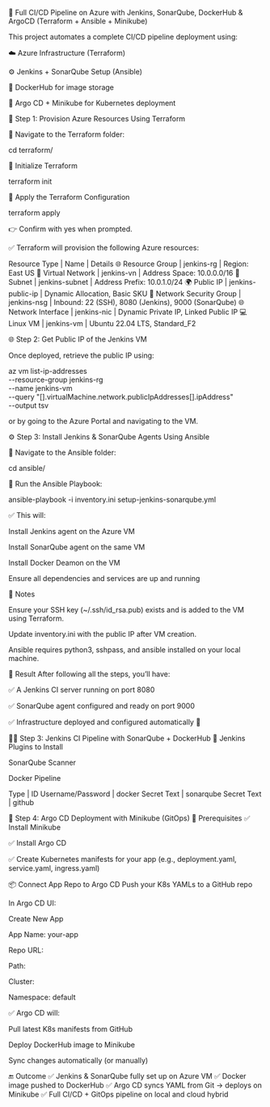 🚀 Full CI/CD Pipeline on Azure with Jenkins, SonarQube, DockerHub & ArgoCD (Terraform + Ansible + Minikube)

This project automates a complete CI/CD pipeline deployment using:

☁️ Azure Infrastructure (Terraform)

⚙️ Jenkins + SonarQube Setup (Ansible)

🐳 DockerHub for image storage

🚀 Argo CD + Minikube for Kubernetes deployment


🧱 Step 1: Provision Azure Resources Using Terraform

📁 Navigate to the Terraform folder:

cd terraform/

🔧 Initialize Terraform

terraform init

🚀 Apply the Terraform Configuration

terraform apply

👉 Confirm with yes when prompted.

✅ Terraform will provision the following Azure resources:

Resource Type | Name | Details
🌐 Resource Group | jenkins-rg | Region: East US
🧭 Virtual Network | jenkins-vn | Address Space: 10.0.0.0/16
🧱 Subnet | jenkins-subnet | Address Prefix: 10.0.1.0/24
🌍 Public IP | jenkins-public-ip | Dynamic Allocation, Basic SKU
🔐 Network Security Group | jenkins-nsg | Inbound: 22 (SSH), 8080 (Jenkins), 9000 (SonarQube)
🌐 Network Interface | jenkins-nic | Dynamic Private IP, Linked Public IP
💻 Linux VM | jenkins-vm | Ubuntu 22.04 LTS, Standard_F2

🌐 Step 2: Get Public IP of the Jenkins VM

Once deployed, retrieve the public IP using:

az vm list-ip-addresses \
  --resource-group jenkins-rg \
  --name jenkins-vm \
  --query "[].virtualMachine.network.publicIpAddresses[].ipAddress" \
  --output tsv


or by going to the Azure Portal and navigating to the VM.


⚙️ Step 3: Install Jenkins & SonarQube Agents Using Ansible

📁 Navigate to the Ansible folder:

cd ansible/

📜 Run the Ansible Playbook:

ansible-playbook -i inventory.ini setup-jenkins-sonarqube.yml

✅ This will:

Install Jenkins agent on the Azure VM

Install SonarQube agent on the same VM

Install Docker Deamon on the VM

Ensure all dependencies and services are up and running

🧠 Notes

Ensure your SSH key (~/.ssh/id_rsa.pub) exists and is added to the VM using Terraform.

Update inventory.ini with the public IP after VM creation.

Ansible requires python3, sshpass, and ansible installed on your local machine.

🏁 Result
After following all the steps, you’ll have:

✅ A Jenkins CI server running on port 8080

✅ SonarQube agent configured and ready on port 9000

✅ Infrastructure deployed and configured automatically 🎉


🧑‍💻 Step 3: Jenkins CI Pipeline with SonarQube + DockerHub
🔧 Jenkins Plugins to Install

SonarQube Scanner

Docker Pipeline

Type | ID 
Username/Password | docker
Secret Text | sonarqube
Secret Text | github

🧵 Step 4: Argo CD Deployment with Minikube (GitOps)
📌 Prerequisites
✅ Install Minikube

✅ Install Argo CD

✅ Create Kubernetes manifests for your app (e.g., deployment.yaml, service.yaml, ingress.yaml)



📦 Connect App Repo to Argo CD
Push your K8s YAMLs to a GitHub repo

In Argo CD UI:

Create New App

App Name: your-app

Repo URL: 

Path: 

Cluster: 

Namespace: default

✅ Argo CD will:

Pull latest K8s manifests from GitHub

Deploy DockerHub image to Minikube

Sync changes automatically (or manually)


🔚 Outcome
✅ Jenkins & SonarQube fully set up on Azure VM
✅ Docker image pushed to DockerHub
✅ Argo CD syncs YAML from Git → deploys on Minikube
✅ Full CI/CD + GitOps pipeline on local and cloud hybrid
